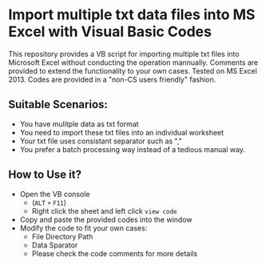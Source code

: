# Import multiple txt data files into MS Excel with Visual Basic Codes

This repository provides a VB script for importing multiple txt files into Microsoft Excel without conducting the operation mannually. Comments are provided to extend the functionality to your own cases. Tested on MS Excel 2013. Codes are provided in a "non-CS users friendly" fashion.

## Suitable Scenarios:
* You have mulitple data as txt format
* You need to import these txt files into an individual worksheet
* Your txt file uses consistant separator such as ","
* You prefer a batch processing way instead of a tedious manual way.

## How to Use it?
* Open the VB console 
    - (```ALT``` ```+``` ```F11```)
    - Right click the sheet and left click ```view code```
* Copy and paste the provided codes into the window
* Modify the code to fit your own cases:
    - File Directory Path
    - Data Sparator
    - Please check the code comments for more details